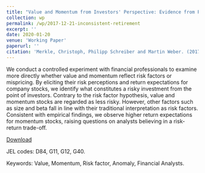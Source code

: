 ```yaml
---
title: "Value and Momentum from Investors' Perspective: Evidence from Professionals' Risk-Ratings"
collection: wp
permalink: /wp/2017-12-21-inconsistent-retirement
excerpt: ''
date: 2020-01-20
venue: 'Working Paper'
paperurl: ''
citation: 'Merkle, Christoph, Philipp Schreiber and Martin Weber. (2017). &quot;Inconsistent Retirement Timing.&quot; <i>Working Paper</i>.'
---
```

We conduct a controlled experiment with financial professionals to examine more directly whether value and momentum reflect risk factors or mispricing. By eliciting their risk perceptions and return expectations for company stocks, we identify what constitutes a risky investment from the point of investors. Contrary to the risk factor hypothesis, value and momentum stocks are regarded as less risky. However, other factors such as size and beta fall in line with their traditional interpretation as risk factors. Consistent with empirical findings, we observe higher return expectations for momentum stocks, raising questions on analysts believing in a risk-return trade-off.

[Download](https://ssrn.com/abstract=3590160)

JEL codes: D84, G11, G12, G40.

Keywords: Value, Momentum, Risk factor, Anomaly, Financial Analysts.
